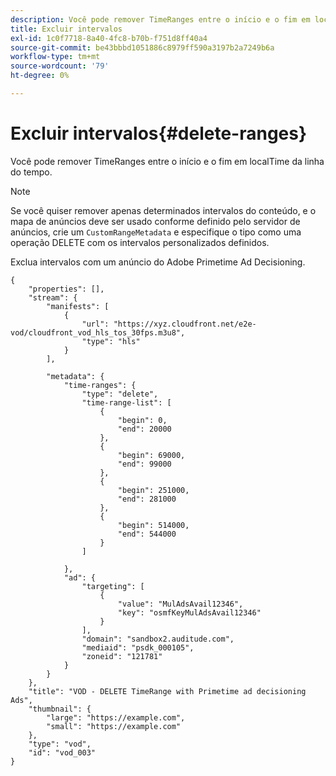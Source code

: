```yaml
---
description: Você pode remover TimeRanges entre o início e o fim em localTime da linha do tempo.
title: Excluir intervalos
exl-id: 1c0f7718-8a40-4fc8-b70b-f751d8ff40a4
source-git-commit: be43bbbd1051886c8979ff590a3197b2a7249b6a
workflow-type: tm+mt
source-wordcount: '79'
ht-degree: 0%

---
```


# Excluir intervalos{#delete-ranges}

Você pode remover TimeRanges entre o início e o fim em localTime da linha do tempo.

>[!NOTE]
>
>Se você quiser remover apenas determinados intervalos do conteúdo, e o mapa de anúncios deve ser usado conforme definido pelo servidor de anúncios, crie um `CustomRangeMetadata` e especifique o tipo como uma operação DELETE com os intervalos personalizados definidos.

Exclua intervalos com um anúncio do Adobe Primetime Ad Decisioning.

```
{   
    "properties": [],
    "stream": {
        "manifests": [
            {
                "url": "https://xyz.cloudfront.net/e2e-vod/cloudfront_vod_hls_tos_30fps.m3u8",
                "type": "hls"
            }
        ],
     
        "metadata": {
            "time-ranges": {
                "type": "delete",
                "time-range-list": [
                    {
                        "begin": 0,
                        "end": 20000
                    },
                    {
                        "begin": 69000,
                        "end": 99000
                    },
                    {
                        "begin": 251000,
                        "end": 281000
                    },
                    {
                        "begin": 514000,
                        "end": 544000
                    }
                ]
     
            },
            "ad": {
                "targeting": [
                    {
                        "value": "MulAdsAvail12346",
                        "key": "osmfKeyMulAdsAvail12346"
                    }
                ],
                "domain": "sandbox2.auditude.com",
                "mediaid": "psdk_000105",
                "zoneid": "121781"
            }     
        }
    },   
    "title": "VOD - DELETE TimeRange with Primetime ad decisioning Ads",
    "thumbnail": {
        "large": "https://example.com",
        "small": "https://example.com"
    },
    "type": "vod",
    "id": "vod_003"
}
```
